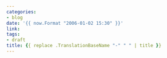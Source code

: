 ```yaml
---
categories:
- blog
date: '{{ now.Format "2006-01-02 15:30" }}'
link:
tags:
- draft
title: {{ replace .TranslationBaseName "-" " " | title }}
---
```

